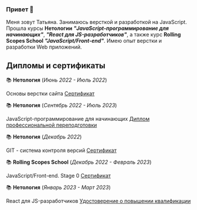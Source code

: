 ### Привет 👋
Меня зовут Татьяна. Занимаюсь версткой и  разработкой на JavaScript. Прошла курсы **Нетологии** ***"JavaScript-программирование для начинающих"***, ***"React для JS-разработчиков"***, а также курс **Rolling Scopes School** ***"JavaScript/Front-end"***. Имею опыт верстки и разработки Web приложений.

## Дипломы и сертификаты

📚 **Нетология** (*Июнь 2022 - Июль 2022*) 

Основы верстки сайта [Сертификат](./docs/netology-layout.pdf)

📚 **Нетология** (*Сентябрь 2022 - Июль 2023*) 

JavaScript-программирование для начинающих [Диплом профессиональной переподготовки]()

📚 **Нетология** (*Декабрь 2022*)

GIT - система контроля версий [Сертификат](./docs/netology-git.pdf)

📚 **Rolling Scopes School** (*Декабрь 2022 - Февраль 2023*)

JavaScript/Front-end. Stage 0
[Сертификат](./docs/rs-school--preschool-javascript-frontend.pdf)

📚 **Нетология** (*Январь 2023 - Март 2023*) 

React для JS-разработчиков
[Удостоверение о повышении квалификации]()



